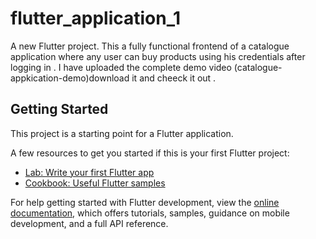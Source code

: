 # flutter_application_1

A new Flutter project.
This a fully functional frontend of a catalogue application where any user can buy products using his credentials after logging in .
I have uploaded the complete demo  video (catalogue-appkication-demo)download it and cheeck it out . 

## Getting Started

This project is a starting point for a Flutter application.

A few resources to get you started if this is your first Flutter project:

- [Lab: Write your first Flutter app](https://docs.flutter.dev/get-started/codelab)
- [Cookbook: Useful Flutter samples](https://docs.flutter.dev/cookbook)

For help getting started with Flutter development, view the
[online documentation](https://docs.flutter.dev/), which offers tutorials,
samples, guidance on mobile development, and a full API reference.
